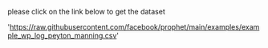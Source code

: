 please click on the link below to get the dataset 

'https://raw.githubusercontent.com/facebook/prophet/main/examples/example_wp_log_peyton_manning.csv'
